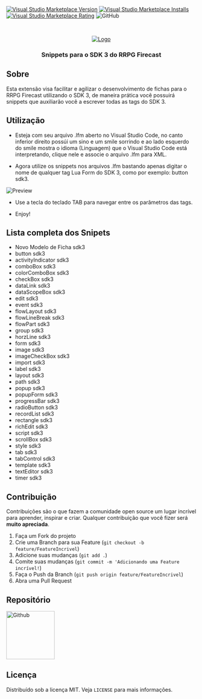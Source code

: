 <!--
*** Obrigado por estar vendo o nosso README. Se você tiver alguma sugestão
*** que possa melhorá-lo ainda mais dê um fork no repositório e crie uma Pull
*** Request ou abra uma Issue com a tag "sugestão".
-->

[![Visual Studio Marketplace Version](https://img.shields.io/visual-studio-marketplace/v/rafaelskate8rrpg.rrpg-sdk3-snippets.svg?label=Visual%20Studio%20Marketplace)](https://marketplace.visualstudio.com/items?itemName=rafaelskate8rrpg.rrpg-sdk3-snippets)
[![Visual Studio Marketplace Installs](https://img.shields.io/visual-studio-marketplace/i/rafaelskate8rrpg.rrpg-sdk3-snippets.svg)](https://marketplace.visualstudio.com/items?itemName=rafaelskate8rrpg.rrpg-sdk3-snippets)
[![Visual Studio Marketplace Rating](https://img.shields.io/visual-studio-marketplace/r/rafaelskate8rrpg.rrpg-sdk3-snippets.svg)](https://marketplace.visualstudio.com/items?itemName=rafaelskate8rrpg.rrpg-sdk3-snippets)
![GitHub](https://img.shields.io/github/license/flamolino/rrpg-sdk3-snippets.svg)

<!-- PROJECT LOGO -->
<br />
<p align="center">
  <a href="#">
    <img src="https://i.imgur.com/r5ASFvO.png" alt="Logo">
  </a>

  <h3 align="center">Snippets para o SDK 3 do RRPG Firecast</h3>
</p>

<!-- ABOUT THE PROJECT -->
## Sobre

Esta extensão visa facilitar e agilizar o desenvolvimento de fichas para o RRPG Firecast utilizando o SDK 3, de maneira prática você possuirá snippets que auxiliarão você a escrever todas as tags do SDK 3.

## Utilização

- Esteja com seu arquivo .lfm aberto no Visual Studio Code, no canto inferior direito possúi um sino e um smile sorrindo e ao lado esquerdo do smile mostra o idioma (Linguagem) que o Visual Studio Code está interpretando, clique nele e associe o arquivo .lfm para XML.

- Agora utilize os snippets nos arquivos .lfm bastando apenas digitar o nome de qualquer tag Lua Form do SDK 3, como por exemplo: button sdk3.

![Preview](https://i.imgur.com/vlkGZUO.png)

- Use a tecla do teclado TAB para navegar entre os parâmetros das tags.

- Enjoy!

## Lista completa dos Snipets

- Novo Modelo de Ficha sdk3
- button sdk3
- activityIndicator sdk3
- comboBox sdk3
- colorComboBox sdk3
- checkBox sdk3
- dataLink sdk3
- dataScopeBox sdk3
- edit sdk3
- event sdk3
- flowLayout sdk3
- flowLineBreak sdk3
- flowPart sdk3
- group sdk3
- horzLine sdk3
- form sdk3
- image sdk3
- imageCheckBox sdk3
- import sdk3
- label sdk3
- layout sdk3
- path sdk3
- popup sdk3
- popupForm sdk3
- progressBar sdk3
- radioButton sdk3
- recordList sdk3
- rectangle sdk3
- richEdit sdk3
- script sdk3
- scrollBox sdk3
- style sdk3
- tab sdk3
- tabControl sdk3
- template sdk3
- textEditor sdk3
- timer sdk3

<!-- CONTRIBUTING -->

## Contribuição

Contribuições são o que fazem a comunidade open source um lugar incrível para aprender, inspirar e criar. Qualquer contribuição que você fizer será **muito apreciada**.

1. Faça um Fork do projeto
2. Crie uma Branch para sua Feature (`git checkout -b feature/FeatureIncrivel`)
3. Adicione suas mudanças (`git add .`)
4. Comite suas mudanças (`git commit -m 'Adicionando uma Feature incrível!`)
5. Faça o Push da Branch (`git push origin feature/FeatureIncrivel`)
6. Abra uma Pull Request

## Repositório

  <a href="https://github.com/flamolino/rrpg-sdk3-snippets">
    <img src="https://i.imgur.com/VNsuZCv.png" alt="Github" style="width: 128px; height: auto;">
  </a>

<!-- LICENSE -->

## Licença

Distribuído sob a licença MIT. Veja `LICENSE` para mais informações.